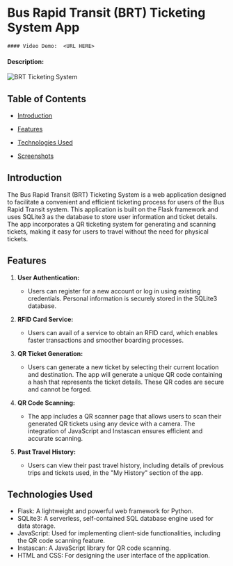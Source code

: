 # Bus Rapid Transit (BRT) Ticketing System App
    #### Video Demo:  <URL HERE>
#### Description:
![BRT Ticketing System](app_screenshot.png)

## Table of Contents
- [Introduction](#introduction)
- [Features](#features)
- [Technologies Used](#technologies-used)

- [Screenshots](#screenshots)

## Introduction
The Bus Rapid Transit (BRT) Ticketing System is a web application designed to facilitate a convenient and efficient ticketing process for users of the Bus Rapid Transit system. This application is built on the Flask framework and uses SQLite3 as the database to store user information and ticket details. The app incorporates a QR ticketing system for generating and scanning tickets, making it easy for users to travel without the need for physical tickets.

## Features
1. **User Authentication:**
   - Users can register for a new account or log in using existing credentials. Personal information is securely stored in the SQLite3 database.

2. **RFID Card Service:**
   - Users can avail of a service to obtain an RFID card, which enables faster transactions and smoother boarding processes.

3. **QR Ticket Generation:**
   - Users can generate a new ticket by selecting their current location and destination. The app will generate a unique QR code containing a hash that represents the ticket details. These QR codes are secure and cannot be forged.

4. **QR Code Scanning:**
   - The app includes a QR scanner page that allows users to scan their generated QR tickets using any device with a camera. The integration of JavaScript and Instascan ensures efficient and accurate scanning.

5. **Past Travel History:**
   - Users can view their past travel history, including details of previous trips and tickets used, in the "My History" section of the app.

## Technologies Used
- Flask: A lightweight and powerful web framework for Python.
- SQLite3: A serverless, self-contained SQL database engine used for data storage.
- JavaScript: Used for implementing client-side functionalities, including the QR code scanning feature.
- Instascan: A JavaScript library for QR code scanning.
- HTML and CSS: For designing the user interface of the application.

